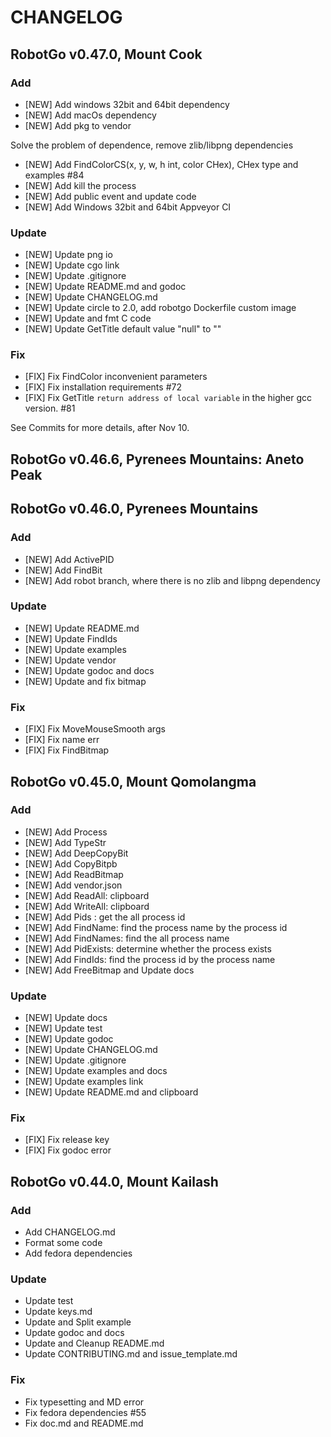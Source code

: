 # CHANGELOG

<!--### RobotGo-->
## RobotGo v0.47.0, Mount Cook

### Add  

- [NEW] Add windows 32bit and 64bit dependency
- [NEW] Add macOs dependency
- [NEW] Add pkg to vendor

Solve the problem of dependence, remove zlib/libpng dependencies

- [NEW] Add FindColorCS(x, y, w, h int, color CHex), CHex type and examples #84
- [NEW] Add kill the process
- [NEW] Add public event and update code
- [NEW] Add  Windows 32bit and 64bit Appveyor CI
 

### Update
- [NEW] Update png io
- [NEW] Update cgo link
- [NEW] Update .gitignore
- [NEW] Update README.md and godoc
- [NEW] Update CHANGELOG.md
- [NEW] Update circle to 2.0, add robotgo Dockerfile custom image
- [NEW] Update and fmt C code
- [NEW] Update GetTitle default value "null" to ""


### Fix

- [FIX] Fix FindColor inconvenient parameters
- [FIX] Fix installation requirements #72
- [FIX] Fix GetTitle `return address of local variable` in the higher gcc version. #81

See Commits for more details, after Nov 10.


## RobotGo v0.46.6, Pyrenees Mountains: Aneto Peak

## RobotGo v0.46.0, Pyrenees Mountains

### Add

- [NEW] Add ActivePID
- [NEW] Add FindBit
- [NEW] Add robot branch, where there is no zlib and libpng dependency

### Update

- [NEW] Update README.md
- [NEW] Update FindIds
- [NEW] Update examples
- [NEW] Update vendor
- [NEW] Update godoc and docs
- [NEW] Update and fix bitmap

### Fix

- [FIX] Fix MoveMouseSmooth args
- [FIX] Fix name err
- [FIX] Fix FindBitmap

## RobotGo v0.45.0, Mount Qomolangma

### Add
- [NEW] Add Process
- [NEW] Add TypeStr
- [NEW] Add DeepCopyBit
- [NEW] Add CopyBitpb
- [NEW] Add ReadBitmap
- [NEW] Add vendor.json
- [NEW] Add ReadAll: clipboard
- [NEW] Add WriteAll: clipboard
- [NEW] Add Pids : get the all process id
- [NEW] Add FindName: find the process name by the process id
- [NEW] Add FindNames: find the all process name
- [NEW] Add PidExists: determine whether the process exists
- [NEW] Add FindIds: find the process id by the process name
- [NEW] Add FreeBitmap and Update docs


### Update
- [NEW] Update docs
- [NEW] Update test
- [NEW] Update godoc
- [NEW] Update CHANGELOG.md
- [NEW] Update .gitignore
- [NEW] Update examples and docs
- [NEW] Update examples link
- [NEW] Update README.md and clipboard


### Fix

- [FIX] Fix release key
- [FIX] Fix godoc error


## RobotGo v0.44.0, Mount Kailash

### Add

- Add CHANGELOG.md
- Format some code	
- Add fedora dependencies

### Update

- Update test
- Update keys.md
- Update and Split example
- Update godoc and docs
- Update and Cleanup README.md
- Update CONTRIBUTING.md and issue_template.md

### Fix

- Fix typesetting and MD error
- Fix fedora dependencies #55 
- Fix doc.md and README.md

